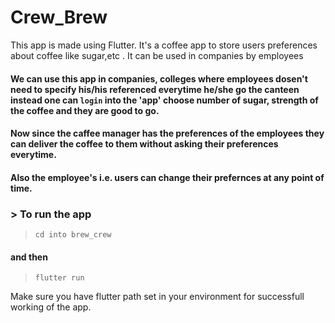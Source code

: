 # Crew_Brew
This app is made using Flutter. It's a coffee app to store users preferences about coffee like sugar,etc . It can be used in companies by employees

#### We can use this app in companies, colleges where employees dosen't need to specify his/his referenced everytime he/she go the canteen instead one can `login` into the 'app' choose number of sugar, strength of the coffee and they are good to go.
#### Now since the caffee manager has the preferences of the employees they can deliver the coffee to them without asking their preferences everytime.
#### Also the employee's i.e. users can change their prefernces at any point of time.

### > To run the app

> `cd into brew_crew`
#### and then
> `flutter run`

Make sure you have flutter path set in your environment for successfull working of the app. 
